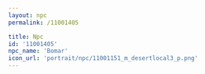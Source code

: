 ```yaml
---
layout: npc
permalink: /11001405

title: Npc
id: '11001405'
npc_name: 'Bomar'
icon_url: 'portrait/npc/11001151_m_desertlocal3_p.png'
---
```

